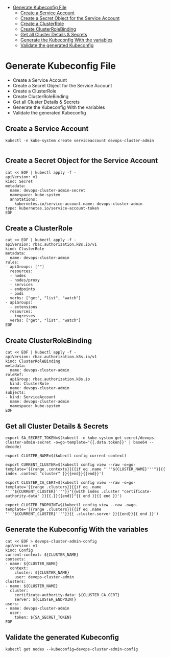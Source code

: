 - [Generate Kubeconfig File](#generate-kubeconfig-file)
  - [Create a Service Account](#create-a-service-account)
  - [Create a Secret Object for the Service Account](#create-a-secret-object-for-the-service-account)
  - [Create a ClusterRole](#create-a-clusterrole)
  - [Create ClusterRoleBinding](#create-clusterrolebinding)
  - [Get all Cluster Details \& Secrets](#get-all-cluster-details--secrets)
  - [Generate the Kubeconfig With the variables](#generate-the-kubeconfig-with-the-variables)
  - [Validate the generated Kubeconfig](#validate-the-generated-kubeconfig)


# Generate Kubeconfig File

- Create a Service Account
- Create a Secret Object for the Service Account
- Create a ClusterRole
- Create ClusterRoleBinding
- Get all Cluster Details & Secrets
- Generate the Kubeconfig With the variables
- Validate the generated Kubeconfig



## Create a Service Account

```
kubectl -n kube-system create serviceaccount devops-cluster-admin


```

##  Create a Secret Object for the Service Account

```
cat << EOF | kubectl apply -f -
apiVersion: v1
kind: Secret
metadata:
  name: devops-cluster-admin-secret
  namespace: kube-system
  annotations:
    kubernetes.io/service-account.name: devops-cluster-admin
type: kubernetes.io/service-account-token
EOF

```
##  Create a ClusterRole

```
cat << EOF | kubectl apply -f -
apiVersion: rbac.authorization.k8s.io/v1
kind: ClusterRole
metadata:
  name: devops-cluster-admin
rules:
- apiGroups: [""]
  resources:
  - nodes
  - nodes/proxy
  - services
  - endpoints
  - pods
  verbs: ["get", "list", "watch"]
- apiGroups:
  - extensions
  resources:
  - ingresses
  verbs: ["get", "list", "watch"]
EOF

```
##  Create ClusterRoleBinding

```
cat << EOF | kubectl apply -f -
apiVersion: rbac.authorization.k8s.io/v1
kind: ClusterRoleBinding
metadata:
  name: devops-cluster-admin
roleRef:
  apiGroup: rbac.authorization.k8s.io
  kind: ClusterRole
  name: devops-cluster-admin
subjects:
- kind: ServiceAccount
  name: devops-cluster-admin
  namespace: kube-system
EOF
```

##  Get all Cluster Details & Secrets

```
export SA_SECRET_TOKEN=$(kubectl -n kube-system get secret/devops-cluster-admin-secret -o=go-template='{{.data.token}}' | base64 --decode)

export CLUSTER_NAME=$(kubectl config current-context)

export CURRENT_CLUSTER=$(kubectl config view --raw -o=go-template='{{range .contexts}}{{if eq .name "'''${CLUSTER_NAME}'''"}}{{ index .context "cluster" }}{{end}}{{end}}')

export CLUSTER_CA_CERT=$(kubectl config view --raw -o=go-template='{{range .clusters}}{{if eq .name "'''${CURRENT_CLUSTER}'''"}}"{{with index .cluster "certificate-authority-data" }}{{.}}{{end}}"{{ end }}{{ end }}')

export CLUSTER_ENDPOINT=$(kubectl config view --raw -o=go-template='{{range .clusters}}{{if eq .name "'''${CURRENT_CLUSTER}'''"}}{{ .cluster.server }}{{end}}{{ end }}')

```
##  Generate the Kubeconfig With the variables

```
cat << EOF > devops-cluster-admin-config
apiVersion: v1
kind: Config
current-context: ${CLUSTER_NAME}
contexts:
- name: ${CLUSTER_NAME}
  context:
    cluster: ${CLUSTER_NAME}
    user: devops-cluster-admin
clusters:
- name: ${CLUSTER_NAME}
  cluster:
    certificate-authority-data: ${CLUSTER_CA_CERT}
    server: ${CLUSTER_ENDPOINT}
users:
- name: devops-cluster-admin
  user:
    token: ${SA_SECRET_TOKEN}
EOF

```


##  Validate the generated Kubeconfig

```
kubectl get nodes --kubeconfig=devops-cluster-admin-config 

```